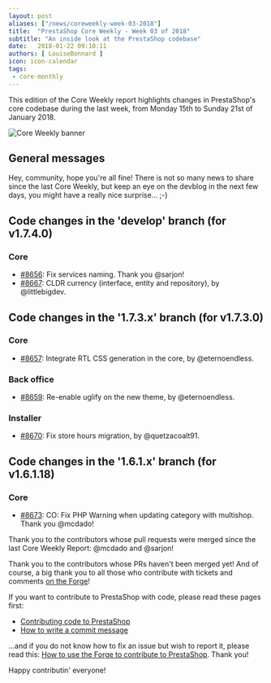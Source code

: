 ```yaml
---
layout: post
aliases: ["/news/coreweekly-week-03-2018"]
title:  "PrestaShop Core Weekly - Week 03 of 2018"
subtitle: "An inside look at the PrestaShop codebase"
date:   2018-01-22 09:10:11
authors: [ LouiseBonnard ]
icon: icon-calendar
tags:
 - core-monthly
---
```


This edition of the Core Weekly report highlights changes in PrestaShop's core codebase during the last week, from Monday 15th to Sunday 21st of January 2018.

![Core Weekly banner](/assets/images/2017/04/core_weekly_banner.jpg)


## General messages

Hey, community, hope you're all fine! There is not so many news to share since the last Core Weekly, but keep an eye on the devblog in the next few days, you might have a really nice surprise... ;-)


## Code changes in the 'develop' branch (for v1.7.4.0)

### Core

* [#8656](https://github.com/PrestaShop/PrestaShop/pull/8656): Fix services naming. Thank you @sarjon!
* [#8667](https://github.com/PrestaShop/PrestaShop/pull/8667): CLDR currency (interface, entity and repository), by @littlebigdev.


## Code changes in the '1.7.3.x' branch (for v1.7.3.0)

### Core

* [#8657](https://github.com/PrestaShop/PrestaShop/pull/8657): Integrate RTL CSS generation in the core, by @eternoendless.


### Back office

* [#8659](https://github.com/PrestaShop/PrestaShop/pull/8659): Re-enable uglify on the new theme, by @eternoendless.


### Installer

* [#8670](https://github.com/PrestaShop/PrestaShop/pull/8670): Fix store hours migration, by @quetzacoalt91.


## Code changes in the '1.6.1.x' branch (for v1.6.1.18)

### Core

* [#8673](https://github.com/PrestaShop/PrestaShop/pull/8673): CO: Fix PHP Warning when updating category with multishop. Thank you @mcdado!

Thank you to the contributors whose pull requests were merged since the last Core Weekly Report: @mcdado and @sarjon!

Thank you to the contributors whose PRs haven't been merged yet! And of course, a big thank you to all those who contribute with tickets and comments [on the Forge](http://forge.prestashop.com/)!

If you want to contribute to PrestaShop with code, please read these pages first:

 * [Contributing code to PrestaShop](http://doc.prestashop.com/display/PS16/Contributing+code+to+PrestaShop)
 * [How to write a commit message](http://doc.prestashop.com/display/PS16/How+to+write+a+commit+message)

...and if you do not know how to fix an issue but wish to report it, please read this: [How to use the Forge to contribute to PrestaShop](http://doc.prestashop.com/display/PS16/How+to+use+the+Forge+to+contribute+to+PrestaShop). Thank you!

Happy contributin' everyone!
